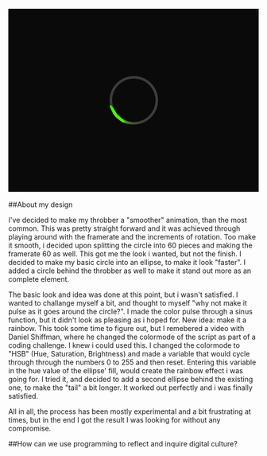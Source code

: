 ![ScreenShot](Screenshot.PNG)

##About my design

I've decided to make my throbber a "smoother" animation, than the most common. This was pretty straight forward and it was achieved through playing around with the framerate and the increments of rotation. Too make it smooth, i decided upon splitting the circle into 60 pieces and making the framerate 60 as well. This got me the look i wanted, but not the finish. I decided to make my basic circle into an ellipse, to make it look "faster". I added a circle behind the throbber as well to make it stand out more as an complete element. 

The basic look and idea was done at this point, but i wasn't satisfied. I wanted to challange myself a bit, and thought to myself "why not make it pulse as it goes around the circle?". I made the color pulse through a sinus function, but it didn't look as pleasing as i hoped for. New idea: make it a rainbow. This took some time to figure out, but I remebered a video with Daniel Shiffman, where he changed the colormode of the script as part of a coding challenge. I knew i could used this. I changed the colormode to "HSB" (Hue, Saturation, Brightness) and made a variable that would cycle through through the numbers 0 to 255 and then reset. Entering this variable in the hue value of the ellipse' fill, would create the rainbow effect i was going for. I tried it, and decided to add a second ellipse behind the existing one, to make the "tail" a bit longer. It worked out perfectly and i was finally satisfied.

All in all, the process has been mostly experimental and a bit frustrating at times, but in the end I got the result I was looking for without any compromise.

##How can we use programming to reflect and inquire digital culture?
